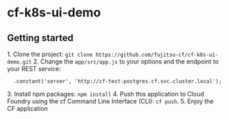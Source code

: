 # cf-k8s-ui-demo

## Getting started

1\. Clone the project: `git clone https://github.com/fujitsu-cf/cf-k8s-ui-demo.git`
2\. Change the `app/src/app.js` to your options and the endpoint to your REST service:

```
  .constant('server', 'http://cf-test-postgres.cf.svc.cluster.local');

```

3\. Install npm packages: `npm install`
4\. Push this application to Cloud Foundry using the cf Command Line Interface (CLI): `cf push`.
5\. Enjoy the CF application
